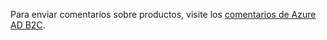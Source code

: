 Para enviar comentarios sobre productos, visite los [comentarios de Azure AD B2C](https://feedback.azure.com/forums/169401-azure-active-directory/category/160596-b2c).
